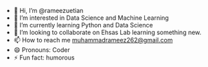 - 👋 Hi, I’m @rameezuetian
- 👀 I’m interested in Data Science and Machine Learning 
- 🌱 I’m currently learning Python and Data Science 
- 💞️ I’m looking to collaborate on Ehsas Lab learning something new.
- 📫 How to reach me muhammadrameez262@gmail.com
- 😄 Pronouns: Coder
- ⚡ Fun fact: humorous

<!---
rameezuetian/rameezuetian is a ✨ special ✨ repository because its `README.md` (this file) appears on your GitHub profile.
You can click the Preview link to take a look at your changes.
--->
